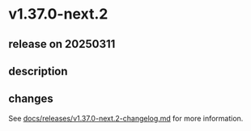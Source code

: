 # v1.37.0-next.2

## release on 20250311

## description

## changes

See <a href="https://github.com/backstage/backstage/blob/master/docs/releases/v1.37.0-next.2-changelog.md">docs/releases/v1.37.0-next.2-changelog.md</a> for more information.

